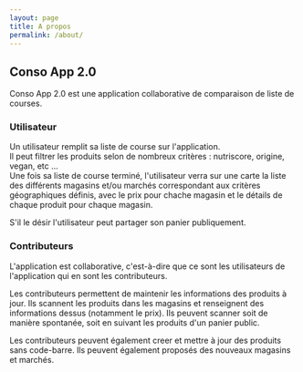 ```yaml
---
layout: page
title: A propos
permalink: /about/
---
```


## Conso App 2.0
Conso App 2.0 est une application collaborative de comparaison de liste de courses.

### Utilisateur

Un utilisateur remplit sa liste de course sur l'application.  
Il peut filtrer les produits selon de nombreux critères : nutriscore, origine, vegan, etc ...  
Une fois sa liste de course terminé, l'utilisateur verra sur une carte la liste des différents magasins et/ou marchés correspondant aux critères géographiques définis, avec le prix pour chache magasin et le détails de chaque produit pour chaque magasin.  
  
S'il le désir l'utilisateur peut partager son panier publiquement.

### Contributeurs

L'application est collaborative, c'est-à-dire que ce sont les utilisateurs de l'application qui en sont les contributeurs.  

Les contributeurs permettent de maintenir les informations des produits à jour. Ils scannent les produits dans les magasins et renseignent des informations dessus (notamment le prix). Ils peuvent scanner soit de manière spontanée, soit en suivant les produits d'un panier public.

Les contributeurs peuvent également creer et mettre à jour des produits sans code-barre. 
Ils peuvent également proposés des nouveaux magasins et marchés.
